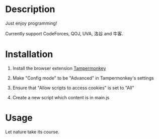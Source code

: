 # Description

Just enjoy programming!

Currently support CodeForces, QOJ, UVA, 洛谷 and 牛客.

# Installation

1. Install the browser extension [Tampermonkey](https://www.tampermonkey.net/)

2. Make "Config mode" to be "Advanced" in Tampermonkey's settings

3. Ensure that "Allow scripts to access cookies" is set to "All"

4. Create a new script which content is in main.js

# Usage

Let nature take its course.
